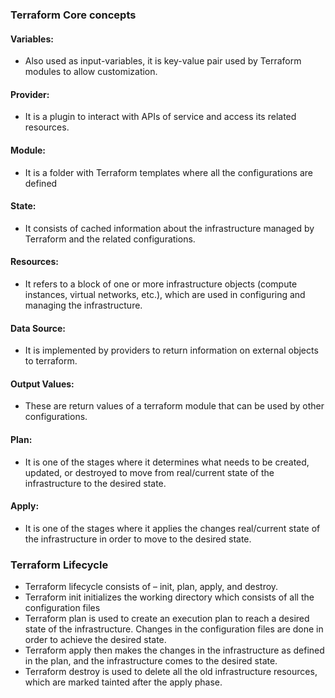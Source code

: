 
### Terraform Core concepts
#### Variables: 
* Also used as input-variables, it is key-value pair used by Terraform modules to allow customization.
#### Provider: 
* It is a plugin to interact with APIs of service and access its related resources.
#### Module: 
* It is a folder with Terraform templates where all the configurations are defined
#### State: 
* It consists of cached information about the infrastructure managed by Terraform and the related configurations.
#### Resources: 
* It refers to a block of one or more infrastructure objects (compute instances, virtual networks, etc.), which are used in configuring and managing the infrastructure.
#### Data Source: 
* It is implemented by providers to return information on external objects to terraform.
#### Output Values: 
* These are return values of a terraform module that can be used by other configurations.
#### Plan: 
* It is one of the stages where it determines what needs to be created, updated, or destroyed to move from real/current state of the infrastructure to the desired state.
#### Apply: 
* It is one of the stages where it applies the changes real/current state of the infrastructure in order to move to the desired state.

### Terraform Lifecycle
* Terraform lifecycle consists of – init, plan, apply, and destroy.
* Terraform init initializes the working directory which consists of all the configuration files
* Terraform plan is used to create an execution plan to reach a desired state of the infrastructure. Changes in the configuration files are done in order to achieve the desired state.
* Terraform apply then makes the changes in the infrastructure as defined in the plan, and the infrastructure comes to the desired state.
* Terraform destroy is used to delete all the old infrastructure resources, which are marked tainted after the apply phase.
